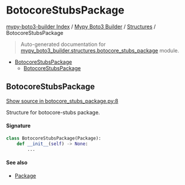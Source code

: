 # BotocoreStubsPackage

[mypy-boto3-builder Index](../../README.md#mypy-boto3-builder-index) /
[Mypy Boto3 Builder](../index.md#mypy-boto3-builder) /
[Structures](./index.md#structures) /
BotocoreStubsPackage

> Auto-generated documentation for [mypy_boto3_builder.structures.botocore_stubs_package](https://github.com/youtype/mypy_boto3_builder/blob/main/mypy_boto3_builder/structures/botocore_stubs_package.py) module.

- [BotocoreStubsPackage](#botocorestubspackage)
  - [BotocoreStubsPackage](#botocorestubspackage-1)

## BotocoreStubsPackage

[Show source in botocore_stubs_package.py:8](https://github.com/youtype/mypy_boto3_builder/blob/main/mypy_boto3_builder/structures/botocore_stubs_package.py#L8)

Structure for botocore-stubs package.

#### Signature

```python
class BotocoreStubsPackage(Package):
    def __init__(self) -> None:
        ...
```

#### See also

- [Package](./package.md#package)


